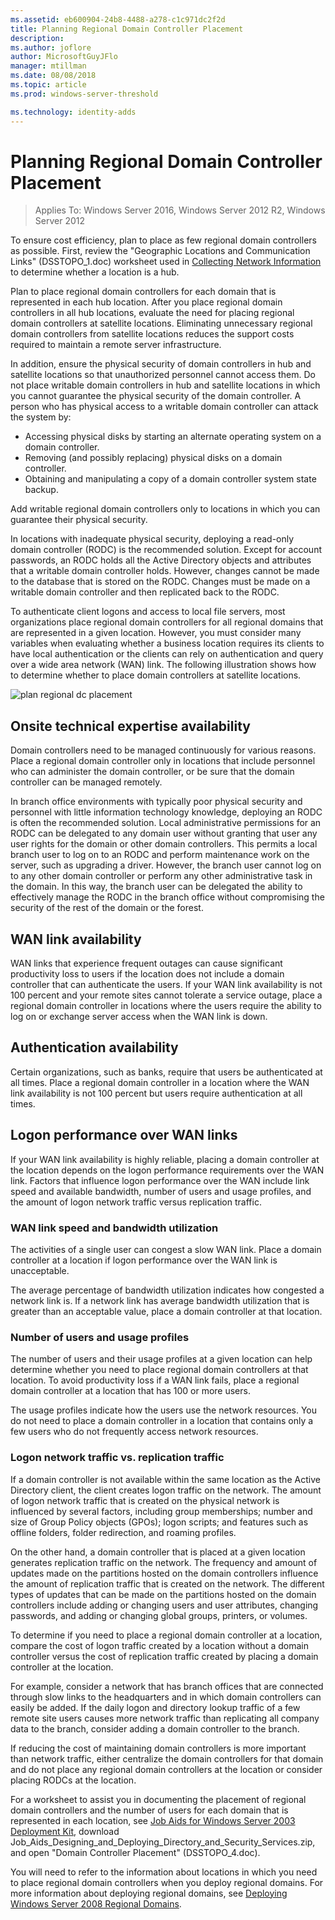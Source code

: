 ```yaml
---
ms.assetid: eb600904-24b8-4488-a278-c1c971dc2f2d
title: Planning Regional Domain Controller Placement
description:
ms.author: joflore
author: MicrosoftGuyJFlo
manager: mtillman
ms.date: 08/08/2018
ms.topic: article
ms.prod: windows-server-threshold

ms.technology: identity-adds
---
```


# Planning Regional Domain Controller Placement

>Applies To: Windows Server 2016, Windows Server 2012 R2, Windows Server 2012

To ensure cost efficiency, plan to place as few regional domain controllers as possible. First, review the "Geographic Locations and Communication Links" (DSSTOPO_1.doc) worksheet used in [Collecting Network Information](../../ad-ds/plan/Collecting-Network-Information.md) to determine whether a location is a hub.  
  
Plan to place regional domain controllers for each domain that is represented in each hub location. After you place regional domain controllers in all hub locations, evaluate the need for placing regional domain controllers at satellite locations. Eliminating unnecessary regional domain controllers from satellite locations reduces the support costs required to maintain a remote server infrastructure.  
  
In addition, ensure the physical security of domain controllers in hub and satellite locations so that unauthorized personnel cannot access them. Do not place writable domain controllers in hub and satellite locations in which you cannot guarantee the physical security of the domain controller. A person who has physical access to a writable domain controller can attack the system by:  
  
- Accessing physical disks by starting an alternate operating system on a domain controller.  
- Removing (and possibly replacing) physical disks on a domain controller.  
- Obtaining and manipulating a copy of a domain controller system state backup.  
  
Add writable regional domain controllers only to locations in which you can guarantee their physical security.  
  
In locations with inadequate physical security, deploying a read-only domain controller (RODC) is the recommended solution. Except for account passwords, an RODC holds all the Active Directory objects and attributes that a writable domain controller holds. However, changes cannot be made to the database that is stored on the RODC. Changes must be made on a writable domain controller and then replicated back to the RODC.  
  
To authenticate client logons and access to local file servers, most organizations place regional domain controllers for all regional domains that are represented in a given location. However, you must consider many variables when evaluating whether a business location requires its clients to have local authentication or the clients can rely on authentication and query over a wide area network (WAN) link. The following illustration shows how to determine whether to place domain controllers at satellite locations.  
  
![plan regional dc placement](media/Planning-Regional-Domain-Controller-Placement/49892c8c-2c99-4aab-92ba-808dbc8048e2.gif)  
  
## Onsite technical expertise availability

Domain controllers need to be managed continuously for various reasons. Place a regional domain controller only in locations that include personnel who can administer the domain controller, or be sure that the domain controller can be managed remotely.  
  
In branch office environments with typically poor physical security and personnel with little information technology knowledge, deploying an RODC is often the recommended solution. Local administrative permissions for an RODC can be delegated to any domain user without granting that user any user rights for the domain or other domain controllers. This permits a local branch user to log on to an RODC and perform maintenance work on the server, such as upgrading a driver. However, the branch user cannot log on to any other domain controller or perform any other administrative task in the domain. In this way, the branch user can be delegated the ability to effectively manage the RODC in the branch office without compromising the security of the rest of the domain or the forest.  
  
## WAN link availability

WAN links that experience frequent outages can cause significant productivity loss to users if the location does not include a domain controller that can authenticate the users. If your WAN link availability is not 100 percent and your remote sites cannot tolerate a service outage, place a regional domain controller in locations where the users require the ability to log on or exchange server access when the WAN link is down.  
  
## Authentication availability

Certain organizations, such as banks, require that users be authenticated at all times. Place a regional domain controller in a location where the WAN link availability is not 100 percent but users require authentication at all times.  
  
## Logon performance over WAN links

If your WAN link availability is highly reliable, placing a domain controller at the location depends on the logon performance requirements over the WAN link. Factors that influence logon performance over the WAN include link speed and available bandwidth, number of users and usage profiles, and the amount of logon network traffic versus replication traffic.  
  
### WAN link speed and bandwidth utilization

The activities of a single user can congest a slow WAN link. Place a domain controller at a location if logon performance over the WAN link is unacceptable.  
  
The average percentage of bandwidth utilization indicates how congested a network link is. If a network link has average bandwidth utilization that is greater than an acceptable value, place a domain controller at that location.  
  
### Number of users and usage profiles

The number of users and their usage profiles at a given location can help determine whether you need to place regional domain controllers at that location. To avoid productivity loss if a WAN link fails, place a regional domain controller at a location that has 100 or more users.  
  
The usage profiles indicate how the users use the network resources. You do not need to place a domain controller in a location that contains only a few users who do not frequently access network resources.  
  
### Logon network traffic vs. replication traffic

If a domain controller is not available within the same location as the Active Directory client, the client creates logon traffic on the network. The amount of logon network traffic that is created on the physical network is influenced by several factors, including group memberships; number and size of Group Policy objects (GPOs); logon scripts; and features such as offline folders, folder redirection, and roaming profiles.  
  
On the other hand, a domain controller that is placed at a given location generates replication traffic on the network. The frequency and amount of updates made on the partitions hosted on the domain controllers influence the amount of replication traffic that is created on the network. The different types of updates that can be made on the partitions hosted on the domain controllers include adding or changing users and user attributes, changing passwords, and adding or changing global groups, printers, or volumes.  
  
To determine if you need to place a regional domain controller at a location, compare the cost of logon traffic created by a location without a domain controller versus the cost of replication traffic created by placing a domain controller at the location.  
  
For example, consider a network that has branch offices that are connected through slow links to the headquarters and in which domain controllers can easily be added. If the daily logon and directory lookup traffic of a few remote site users causes more network traffic than replicating all company data to the branch, consider adding a domain controller to the branch.  
  
If reducing the cost of maintaining domain controllers is more important than network traffic, either centralize the domain controllers for that domain and do not place any regional domain controllers at the location or consider placing RODCs at the location.  
  
For a worksheet to assist you in documenting the placement of regional domain controllers and the number of users for each domain that is represented in each location, see [Job Aids for Windows Server 2003 Deployment Kit](https://go.microsoft.com/fwlink/?LinkID=102558), download Job_Aids_Designing_and_Deploying_Directory_and_Security_Services.zip, and open "Domain Controller Placement" (DSSTOPO_4.doc).  
  
You will need to refer to the information about locations in which you need to place regional domain controllers when you deploy regional domains. For more information about deploying regional domains, see [Deploying Windows Server 2008 Regional Domains](https://technet.microsoft.com/library/cc755118.aspx).  
